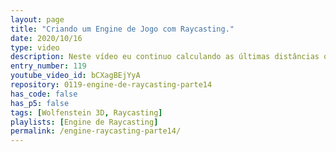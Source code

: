```yaml
---
layout: page
title: "Criando um Engine de Jogo com Raycasting."
date: 2020/10/16
type: video
description: Neste vídeo eu continuo calculando as últimas distâncias que faltavam para implementarmos o algoritmo DDA, que calcula a distância do personagem à parede mais próxima para cada raio.
entry_number: 119
youtube_video_id: bCXagBEjYyA
repository: 0119-engine-de-raycasting-parte14
has_code: false
has_p5: false
tags: [Wolfenstein 3D, Raycasting]
playlists: [Engine de Raycasting]
permalink: /engine-raycasting-parte14/
---
```

